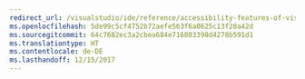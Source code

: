 ```yaml
---
redirect_url: /visualstudio/ide/reference/accessibility-features-of-visual-studio
ms.openlocfilehash: 5de99c5cf4752b72aefe563f6a0625c13f28a42d
ms.sourcegitcommit: 64c7682ec3a2cbea684e716803398d4278b591d1
ms.translationtype: HT
ms.contentlocale: de-DE
ms.lasthandoff: 12/15/2017
---
```

